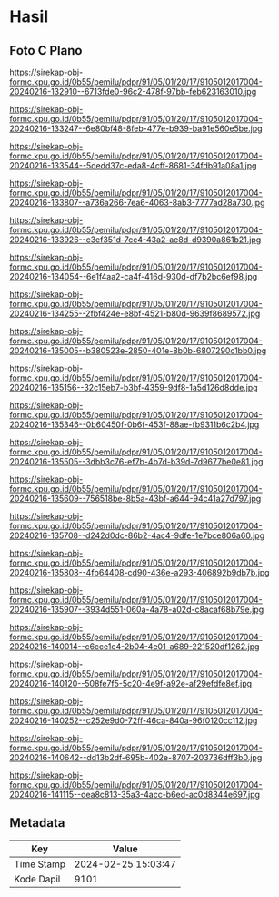 # Hasil

## Foto C Plano

https://sirekap-obj-formc.kpu.go.id/0b55/pemilu/pdpr/91/05/01/20/17/9105012017004-20240216-132910--6713fde0-96c2-478f-97bb-feb623163010.jpg

https://sirekap-obj-formc.kpu.go.id/0b55/pemilu/pdpr/91/05/01/20/17/9105012017004-20240216-133247--6e80bf48-8feb-477e-b939-ba91e560e5be.jpg

https://sirekap-obj-formc.kpu.go.id/0b55/pemilu/pdpr/91/05/01/20/17/9105012017004-20240216-133544--5dedd37c-eda8-4cff-8681-34fdb91a08a1.jpg

https://sirekap-obj-formc.kpu.go.id/0b55/pemilu/pdpr/91/05/01/20/17/9105012017004-20240216-133807--a736a266-7ea6-4063-8ab3-7777ad28a730.jpg

https://sirekap-obj-formc.kpu.go.id/0b55/pemilu/pdpr/91/05/01/20/17/9105012017004-20240216-133926--c3ef351d-7cc4-43a2-ae8d-d9390a861b21.jpg

https://sirekap-obj-formc.kpu.go.id/0b55/pemilu/pdpr/91/05/01/20/17/9105012017004-20240216-134054--6e1f4aa2-ca4f-416d-930d-df7b2bc6ef98.jpg

https://sirekap-obj-formc.kpu.go.id/0b55/pemilu/pdpr/91/05/01/20/17/9105012017004-20240216-134255--2fbf424e-e8bf-4521-b80d-9639f8689572.jpg

https://sirekap-obj-formc.kpu.go.id/0b55/pemilu/pdpr/91/05/01/20/17/9105012017004-20240216-135005--b380523e-2850-401e-8b0b-6807290c1bb0.jpg

https://sirekap-obj-formc.kpu.go.id/0b55/pemilu/pdpr/91/05/01/20/17/9105012017004-20240216-135156--32c15eb7-b3bf-4359-9df8-1a5d126d8dde.jpg

https://sirekap-obj-formc.kpu.go.id/0b55/pemilu/pdpr/91/05/01/20/17/9105012017004-20240216-135346--0b60450f-0b6f-453f-88ae-fb9311b6c2b4.jpg

https://sirekap-obj-formc.kpu.go.id/0b55/pemilu/pdpr/91/05/01/20/17/9105012017004-20240216-135505--3dbb3c76-ef7b-4b7d-b39d-7d9677be0e81.jpg

https://sirekap-obj-formc.kpu.go.id/0b55/pemilu/pdpr/91/05/01/20/17/9105012017004-20240216-135609--756518be-8b5a-43bf-a644-94c41a27d797.jpg

https://sirekap-obj-formc.kpu.go.id/0b55/pemilu/pdpr/91/05/01/20/17/9105012017004-20240216-135708--d242d0dc-86b2-4ac4-9dfe-1e7bce806a60.jpg

https://sirekap-obj-formc.kpu.go.id/0b55/pemilu/pdpr/91/05/01/20/17/9105012017004-20240216-135808--4fb64408-cd90-436e-a293-406892b9db7b.jpg

https://sirekap-obj-formc.kpu.go.id/0b55/pemilu/pdpr/91/05/01/20/17/9105012017004-20240216-135907--3934d551-060a-4a78-a02d-c8acaf68b79e.jpg

https://sirekap-obj-formc.kpu.go.id/0b55/pemilu/pdpr/91/05/01/20/17/9105012017004-20240216-140014--c6cce1e4-2b04-4e01-a689-221520df1262.jpg

https://sirekap-obj-formc.kpu.go.id/0b55/pemilu/pdpr/91/05/01/20/17/9105012017004-20240216-140120--508fe7f5-5c20-4e9f-a92e-af29efdfe8ef.jpg

https://sirekap-obj-formc.kpu.go.id/0b55/pemilu/pdpr/91/05/01/20/17/9105012017004-20240216-140252--c252e9d0-72ff-46ca-840a-96f0120cc112.jpg

https://sirekap-obj-formc.kpu.go.id/0b55/pemilu/pdpr/91/05/01/20/17/9105012017004-20240216-140642--dd13b2df-695b-402e-8707-203736dff3b0.jpg

https://sirekap-obj-formc.kpu.go.id/0b55/pemilu/pdpr/91/05/01/20/17/9105012017004-20240216-141115--dea8c813-35a3-4acc-b6ed-ac0d8344e697.jpg


## Metadata

| Key        | Value               |
| ---------- | ------------------- |
| Time Stamp | 2024-02-25 15:03:47 |
| Kode Dapil | 9101                |




